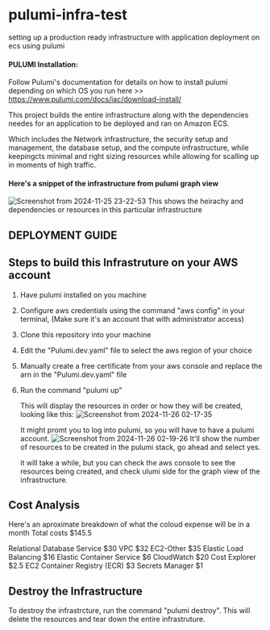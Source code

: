 # pulumi-infra-test
setting up a production ready infrastructure with application deployment on ecs using pulumi

#### PULUMI Installation:
Follow Pulumi's documentation for details on how to install pulumi depending on which OS you run here >> https://www.pulumi.com/docs/iac/download-install/

This project builds the entire infrastructure along with the dependencies needes for an application to be deployed and ran on Amazon ECS.

Which includes the Network infrastructure, the security setup and management, the database setup, and the compute infrastructure, while keepingcts minimal and right sizing resources while allowing for scalling up in moments of high traffic.

#### Here's a snippet of the infrastructure from pulumi graph view

![Screenshot from 2024-11-25 23-22-53](https://github.com/user-attachments/assets/04f102e4-03fd-43c7-aaef-65b61b2bf2fb)
This shows the heirachy and dependencies or resources in this particular infrastructure

## DEPLOYMENT GUIDE
## Steps to build this Infrastruture on your AWS account
1. Have pulumi installed on you machine
2. Configure aws credentials using the command "aws config" in your terminal, (Make sure it's an account that with administrator access)
3. Clone this repository into your machine
4. Edit the "Pulumi.dev.yaml" file to select the aws region of your choice
5. Manually create a free certificate from your aws console and replace the arn in the "Pulumi.dev.yaml" file
6. Run the command "pulumi up"

   This will display the resources in order or how they will be created, looking like this:
   ![Screenshot from 2024-11-26 02-17-35](https://github.com/user-attachments/assets/c8ad48cf-fe40-40d6-858d-ac48c2bdb909)

   It might promt you to log into pulumi, so you will have to have a pulumi account.
   ![Screenshot from 2024-11-26 02-19-26](https://github.com/user-attachments/assets/0088ebe6-d8d2-4a90-8643-ed297c3c04aa)
   It'll show the number of resources to be created in the pulumi stack, go ahead and select yes.

   it will take a while, but you can check the aws console to see the resources being created, and check ulumi side for the graph view of the infrastructure.

## Cost Analysis
   Here's an aproximate breakdown of what the coloud expense will be in a month
   Total costs                         $145.5
   
   Relational Database Service         $30
   VPC                                 $32
   EC2-Other                           $35
   Elastic Load Balancing              $16
   Elastic Container Service           $6
   CloudWatch                          $20
   Cost Explorer                       $2.5
   EC2 Container Registry (ECR)        $3
   Secrets Manager                     $1


## Destroy the Infrastructure
   To destroy the infrastrcture, run the command "pulumi destroy".
   This will delete the resources and tear down the entire infrastruture.
   
